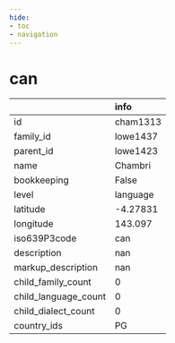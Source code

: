 ```yaml
---
hide:
- toc
- navigation
---
```

# can
|                      | info     |
|:---------------------|:---------|
| id                   | cham1313 |
| family_id            | lowe1437 |
| parent_id            | lowe1423 |
| name                 | Chambri  |
| bookkeeping          | False    |
| level                | language |
| latitude             | -4.27831 |
| longitude            | 143.097  |
| iso639P3code         | can      |
| description          | nan      |
| markup_description   | nan      |
| child_family_count   | 0        |
| child_language_count | 0        |
| child_dialect_count  | 0        |
| country_ids          | PG       |